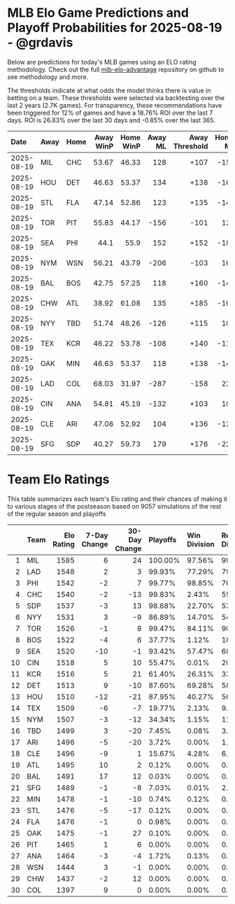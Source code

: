 # MLB Elo Game Predictions and Playoff Probabilities for 2025-08-19 - @grdavis
Below are predictions for today's MLB games using an ELO rating methodology. Check out the full [mlb-elo-advantage](https://github.com/grdavis/mlb-elo-advantage) repository on github to see methodology and more.

The thresholds indicate at what odds the model thinks there is value in betting on a team. These thresholds were selected via backtesting over the last 2 years (2.7K games). For transparency, these recommendations have been triggered for 12% of games and have a 18.76% ROI over the last 7 days. ROI is 26.83% over the last 30 days and -0.85% over the last 365.

| Date       | Away   | Home   |   Away WinP |   Home WinP |   Away ML |   Away Threshold |   Home ML |   Home Threshold |
|:-----------|:-------|:-------|------------:|------------:|----------:|-----------------:|----------:|-----------------:|
| 2025-08-19 | MIL    | CHC    |       53.67 |       46.33 |       128 |             +107 |      -156 |             +140 |
| 2025-08-19 | HOU    | DET    |       46.63 |       53.37 |       134 |             +138 |      -164 |             +108 |
| 2025-08-19 | STL    | FLA    |       47.14 |       52.86 |       123 |             +135 |      -149 |             +110 |
| 2025-08-19 | TOR    | PIT    |       55.83 |       44.17 |      -156 |             -101 |       128 |             +151 |
| 2025-08-19 | SEA    | PHI    |       44.1  |       55.9  |       152 |             +152 |      -187 |             -101 |
| 2025-08-19 | NYM    | WSN    |       56.21 |       43.79 |      -206 |             -103 |       167 |             +153 |
| 2025-08-19 | BAL    | BOS    |       42.75 |       57.25 |       118 |             +160 |      -144 |             -107 |
| 2025-08-19 | CHW    | ATL    |       38.92 |       61.08 |       135 |             +185 |      -165 |             -122 |
| 2025-08-19 | NYY    | TBD    |       51.74 |       48.26 |      -126 |             +115 |       104 |             +130 |
| 2025-08-19 | TEX    | KCR    |       46.22 |       53.78 |      -108 |             +140 |      -112 |             +106 |
| 2025-08-19 | OAK    | MIN    |       46.63 |       53.37 |       118 |             +138 |      -144 |             +108 |
| 2025-08-19 | LAD    | COL    |       68.03 |       31.97 |      -287 |             -158 |       227 |             +247 |
| 2025-08-19 | CIN    | ANA    |       54.81 |       45.19 |      -132 |             +103 |       109 |             +146 |
| 2025-08-19 | CLE    | ARI    |       47.08 |       52.92 |       104 |             +136 |      -126 |             +110 |
| 2025-08-19 | SFG    | SDP    |       40.27 |       59.73 |       179 |             +176 |      -221 |             -117 |

# Team Elo Ratings
This table summarizes each team's Elo rating and their chances of making it to various stages of the postseason based on 9057 simulations of the rest of the regular season and playoffs

|    | Team   |   Elo Rating |   7-Day Change |   30-Day Change | Playoffs   | Win Division   | Reach Div. Rd.   | Reach CS   | Reach WS   | Win WS   |
|---:|:-------|-------------:|---------------:|----------------:|:-----------|:---------------|:-----------------|:-----------|:-----------|:---------|
|  1 | MIL    |         1585 |              6 |              24 | 100.00%    | 97.56%         | 99.06%           | 66.45%     | 46.20%     | 35.03%   |
|  2 | LAD    |         1548 |              2 |               3 | 99.93%     | 77.29%         | 79.63%           | 42.33%     | 17.40%     | 10.63%   |
|  3 | PHI    |         1542 |             -2 |               7 | 99.77%     | 98.85%         | 76.87%           | 38.42%     | 14.21%     | 8.90%    |
|  4 | CHC    |         1540 |             -2 |             -13 | 99.83%     | 2.43%          | 55.88%           | 18.75%     | 9.97%      | 5.71%    |
|  5 | SDP    |         1537 |             -3 |              13 | 98.68%     | 22.70%         | 53.22%           | 21.11%     | 8.87%      | 5.17%    |
|  6 | NYY    |         1531 |              3 |              -9 | 86.89%     | 14.70%         | 54.11%           | 28.21%     | 16.31%     | 5.91%    |
|  7 | TOR    |         1526 |             -1 |               8 | 99.47%     | 84.11%         | 90.17%           | 47.54%     | 26.24%     | 9.29%    |
|  8 | BOS    |         1522 |             -4 |               6 | 37.77%     | 1.12%          | 18.63%           | 9.02%      | 4.52%      | 1.50%    |
|  9 | SEA    |         1520 |            -10 |              -1 | 93.42%     | 57.47%         | 68.25%           | 35.20%     | 17.45%     | 5.90%    |
| 10 | CIN    |         1518 |              5 |              10 | 55.47%     | 0.01%          | 20.21%           | 7.82%      | 2.15%      | 1.13%    |
| 11 | KCR    |         1516 |              5 |              21 | 61.40%     | 26.31%         | 33.83%           | 16.37%     | 7.18%      | 2.09%    |
| 12 | DET    |         1513 |              9 |             -10 | 87.60%     | 69.28%         | 58.79%           | 28.36%     | 12.52%     | 3.83%    |
| 13 | HOU    |         1510 |            -12 |             -21 | 87.95%     | 40.27%         | 56.46%           | 26.83%     | 12.10%     | 3.31%    |
| 14 | TEX    |         1509 |             -6 |              -7 | 19.77%     | 2.13%          | 9.09%            | 3.99%      | 2.02%      | 0.56%    |
| 15 | NYM    |         1507 |             -3 |             -12 | 34.34%     | 1.15%          | 11.42%           | 4.00%      | 0.99%      | 0.44%    |
| 16 | TBD    |         1499 |              3 |             -20 | 7.45%      | 0.08%          | 3.16%            | 1.36%      | 0.52%      | 0.17%    |
| 17 | ARI    |         1496 |             -5 |             -20 | 3.72%      | 0.00%          | 1.24%            | 0.41%      | 0.11%      | 0.06%    |
| 18 | CLE    |         1496 |             -9 |               1 | 15.67%     | 4.28%          | 6.56%            | 2.79%      | 1.07%      | 0.32%    |
| 19 | ATL    |         1495 |             10 |               2 | 0.12%      | 0.00%          | 0.04%            | 0.02%      | 0.00%      | 0.00%    |
| 20 | BAL    |         1491 |             17 |              12 | 0.03%      | 0.00%          | 0.01%            | 0.01%      | 0.00%      | 0.00%    |
| 21 | SFG    |         1489 |             -1 |              -8 | 7.03%      | 0.01%          | 2.18%            | 0.64%      | 0.10%      | 0.06%    |
| 22 | MIN    |         1478 |             -1 |             -10 | 0.74%      | 0.12%          | 0.28%            | 0.11%      | 0.03%      | 0.01%    |
| 23 | STL    |         1476 |             -5 |             -17 | 0.12%      | 0.00%          | 0.07%            | 0.00%      | 0.00%      | 0.00%    |
| 24 | FLA    |         1476 |             -1 |               0 | 0.98%      | 0.00%          | 0.20%            | 0.06%      | 0.00%      | 0.00%    |
| 25 | OAK    |         1475 |             -1 |              27 | 0.10%      | 0.00%          | 0.03%            | 0.00%      | 0.00%      | 0.00%    |
| 26 | PIT    |         1465 |              1 |               6 | 0.00%      | 0.00%          | 0.00%            | 0.00%      | 0.00%      | 0.00%    |
| 27 | ANA    |         1464 |             -3 |              -4 | 1.72%      | 0.13%          | 0.63%            | 0.20%      | 0.04%      | 0.00%    |
| 28 | WSN    |         1444 |              3 |              -1 | 0.00%      | 0.00%          | 0.00%            | 0.00%      | 0.00%      | 0.00%    |
| 29 | CHW    |         1437 |             -2 |              12 | 0.00%      | 0.00%          | 0.00%            | 0.00%      | 0.00%      | 0.00%    |
| 30 | COL    |         1397 |              9 |               0 | 0.00%      | 0.00%          | 0.00%            | 0.00%      | 0.00%      | 0.00%    |